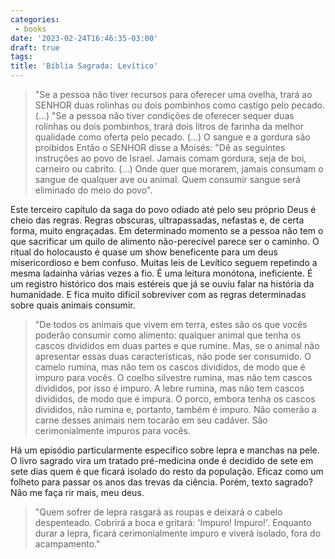 ```yaml
---
categories:
 - books
date: '2023-02-24T16:46:35-03:00'
draft: true
tags:
title: 'Bíblia Sagrada: Levítico'
---
```


>
> "Se a pessoa não tiver recursos para oferecer uma ovelha, trará ao SENHOR duas rolinhas ou dois pombinhos como castigo pelo pecado.
> (...)
> "Se a pessoa não tiver condições de oferecer sequer duas rolinhas ou dois pombinhos, trará dois litros de farinha da melhor qualidade como oferta pelo pecado.
> (...)
> O sangue e a gordura são proibidos Então o SENHOR disse a Moisés: "Dê as seguintes instruções ao povo de Israel. Jamais comam gordura, seja de boi, carneiro ou cabrito.
> (...)
> Onde quer que morarem, jamais consumam o sangue de qualquer ave ou animal. Quem consumir sangue será eliminado do meio do povo". 
>

Este terceiro capítulo da saga do povo odiado até pelo seu próprio Deus é cheio das regras. Regras obscuras, ultrapassadas, nefastas e, de certa forma, muito engraçadas. Em determinado momento se a pessoa não tem o que sacrificar um quilo de alimento não-perecível parece ser o caminho. O ritual do holocausto é quase um show beneficente para um deus misericordioso e bem confuso. Muitas leis de Levítico seguem repetindo a mesma ladainha várias vezes a fio. É uma leitura monótona, ineficiente. É um registro histórico dos mais estéreis que já se ouviu falar na história da humanidade. E fica muito difícil sobreviver com as regras determinadas sobre quais animais consumir.

> "De todos os animais que vivem em terra, estes são os que vocês poderão consumir como alimento: qualquer animal que tenha os cascos divididos em duas partes e que rumine. Mas, se o animal não apresentar essas duas características, não pode ser consumido. O camelo rumina, mas não tem os cascos divididos, de modo que é impuro para vocês. O coelho silvestre rumina, mas não tem cascos divididos, por isso é impuro. A lebre rumina, mas não tem cascos divididos, de modo que é impura. O porco, embora tenha os cascos divididos, não rumina e, portanto, também é impuro. Não comerão a carne desses animais nem tocarão em seu cadáver. São cerimonialmente impuros para vocês. 

Há um episódio particularmente específico sobre lepra e manchas na pele. O livro sagrado vira um tratado pré-medicina onde é decidido de sete em sete dias quem é que ficará isolado do resto da população. Eficaz como um folheto para passar os anos das trevas da ciência. Porém, texto sagrado? Não me faça rir mais, meu deus.

> "Quem sofrer de lepra rasgará as roupas e deixará o cabelo despenteado.  Cobrirá a boca e gritará: 'Impuro! Impuro!'. Enquanto durar a lepra, ficará cerimonialmente impuro e viverá isolado, fora do acampamento." 
